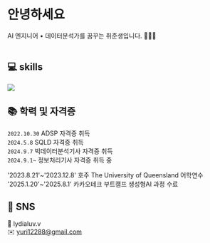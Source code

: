 # 안녕하세요
AI 엔지니어 • 데이터분석가를 꿈꾸는 취준생입니다. 👩🏻‍💻
<br><br>

## 💻 skills
<img src="https://img.shields.io/badge/MySQL-4479A1?style=for-the-badge&logo=mysql&logoColor=white">

## 📚 학력 및 자격증
`2022.10.30` ADSP 자격증 취득 <br>
`2024.5.8` SQLD 자격증 취득 <br>
`2024.9.7` 빅데이터분석기사 자격증 취득 <br>
`2024.9.1~` 정보처리기사 자격증 취득 중 <br>

'2023.8.21'~'2023.12.8' 호주 The University of Queensland 어학연수 <br>
'2025.1.20'~'2025.8.1' 카카오테크 부트캠프 생성형AI 과정 수료 <br>

## 💬 SNS
📱 lydialuv.v <br>
✉️ yuri12288@gmail.com
